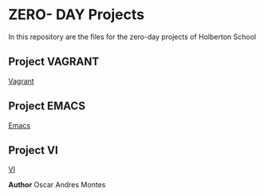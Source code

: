 # ZERO- DAY Projects 

In this repository are the files for the zero-day projects of Holberton School

## Project VAGRANT

[Vagrant](https://github.com/Andmontc/holbertonschool-zero_day/tree/master/0x00-vagrant)

## Project EMACS

[Emacs](https://github.com/Andmontc/holbertonschool-zero_day/tree/master/0x01-emacs)

## Project VI
[VI](https://github.com/Andmontc/holbertonschool-zero_day/tree/master/0x02-vi)

**Author**
Oscar Andres Montes

